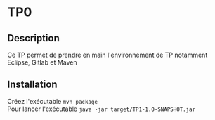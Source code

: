 # TP0
## Description
Ce TP permet de prendre en main l'environnement de TP notamment Eclipse, Gitlab et Maven

## Installation
Créez l'exécutable `mvn package`<br>
Pour lancer l'exécutable `java -jar target/TP1-1.0-SNAPSHOT.jar`<br>